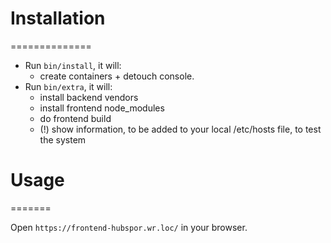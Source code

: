 # Installation
==============

* Run `bin/install`, it will:
  * create containers + detouch console.
* Run `bin/extra`, it will:
  * install backend vendors
  * install frontend node_modules
  * do frontend build
  * (!) show information, to be added to your local /etc/hosts file, to test the system

# Usage
=======

Open `https://frontend-hubspor.wr.loc/` in your browser.